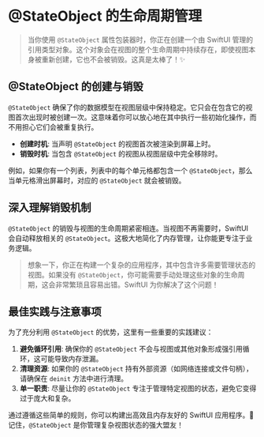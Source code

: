 ﻿# @StateObject 的生命周期管理

> 当你使用 `@StateObject` 属性包装器时，你正在创建一个由 SwiftUI 管理的引用类型对象。这个对象会在视图的整个生命周期中持续存在，即使视图本身被重新创建，它也不会被销毁。这真是太棒了！✨

## @StateObject 的创建与销毁

`@StateObject` 确保了你的数据模型在视图层级中保持稳定。它只会在包含它的视图首次出现时被创建一次。这意味着你可以放心地在其中执行一些初始化操作，而不用担心它们会被重复执行。

*   **创建时机**: 当声明 `@StateObject` 的视图首次被渲染到屏幕上时。
*   **销毁时机**: 当包含 `@StateObject` 的视图从视图层级中完全移除时。

例如，如果你有一个列表，列表中的每个单元格都包含一个 `@StateObject`，那么当单元格滑出屏幕时，对应的 `@StateObject` 就会被销毁。

## 深入理解销毁机制

`@StateObject` 的销毁与视图的生命周期紧密相连。当视图不再需要时，SwiftUI 会自动释放相关的 `@StateObject`。这极大地简化了内存管理，让你能更专注于业务逻辑。

> 想象一下，你正在构建一个复杂的应用程序，其中包含许多需要管理状态的视图。如果没有 `@StateObject`，你可能需要手动处理这些对象的生命周期，这会非常繁琐且容易出错。SwiftUI 为你解决了这个问题！

## 最佳实践与注意事项

为了充分利用 `@StateObject` 的优势，这里有一些重要的实践建议：

1.  **避免循环引用**: 确保你的 `@StateObject` 不会与视图或其他对象形成强引用循环，这可能导致内存泄漏。
2.  **清理资源**: 如果你的 `@StateObject` 持有外部资源（如网络连接或文件句柄），请确保在 `deinit` 方法中进行清理。
3.  **单一职责**: 尽量让你的 `@StateObject` 专注于管理特定视图的状态，避免它变得过于庞大和复杂。

通过遵循这些简单的规则，你可以构建出高效且内存友好的 SwiftUI 应用程序。🚀 记住，`@StateObject` 是你管理复杂视图状态的强大盟友！


